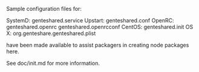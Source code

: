 Sample configuration files for:

SystemD: genteshared.service
Upstart: genteshared.conf
OpenRC:  genteshared.openrc
         genteshared.openrcconf
CentOS:  genteshared.init
OS X:    org.genteshare.genteshared.plist

have been made available to assist packagers in creating node packages here.

See doc/init.md for more information.
